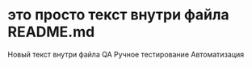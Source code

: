 # это просто текст внутри файла README.md
Новый текст внутри файла
QA
Ручное тестирование
Автоматизация
